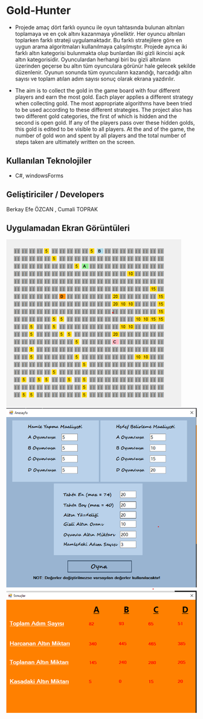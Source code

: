 # Gold-Hunter

- Projede amaç dört farklı oyuncu ile oyun tahtasında bulunan altınları toplamaya ve en çok altını kazanmaya yöneliktir. Her oyuncu altınları toplarken farklı strateji uygulamaktadır. Bu farklı stratejilere göre en uygun arama algoritmaları kullanılmaya çalışılmıştır. Projede ayrıca iki farklı altın kategorisi bulunmakta olup bunlardan ilki gizli ikincisi açık altın kategorisidir. Oyunculardan herhangi biri bu gizli altınların üzerinden geçerse bu altın tüm oyunculara görünür hale gelecek şekilde düzenlenir. Oyunun sonunda tüm oyuncuların kazandığı, harcadığı altın sayısı ve toplam atılan adım sayısı sonuç olarak ekrana yazdırılır.

- The aim is to collect the gold in the game board with four different players and earn the most gold. Each player applies a different strategy when collecting gold. The most appropriate algorithms have been tried to be used according to these different strategies. The project also has two different gold categories, the first of which is hidden and the second is open gold. If any of the players pass over these hidden golds, this gold is edited to be visible to all players. At the and of the game, the number of gold won and spent by all players and the total number of steps taken are ultimately written on the screen.

## Kullanılan Teknolojiler 
- C#, windowsForms

## Geliştiriciler / Developers 
Berkay Efe ÖZCAN , Cumali TOPRAK

## Uygulamadan Ekran Görüntüleri
![alt text](https://github.com/berkayefeozcan/Gold-Hunter/blob/main/ss/game.png) 
![alt text](https://github.com/berkayefeozcan/Gold-Hunter/blob/main/ss/baslangicEkrani.png)
![alt text](https://github.com/berkayefeozcan/Gold-Hunter/blob/main/ss/sonucEkranı.png)
